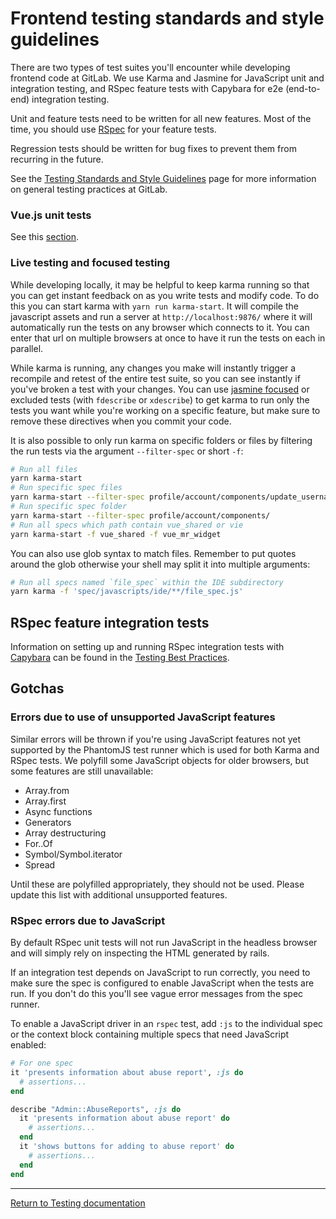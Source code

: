 # Frontend testing standards and style guidelines

There are two types of test suites you'll encounter while developing frontend code
at GitLab. We use Karma and Jasmine for JavaScript unit and integration testing,
and RSpec feature tests with Capybara for e2e (end-to-end) integration testing.

Unit and feature tests need to be written for all new features.
Most of the time, you should use [RSpec] for your feature tests.

Regression tests should be written for bug fixes to prevent them from recurring
in the future.

See the [Testing Standards and Style Guidelines](index.md) page for more
information on general testing practices at GitLab.

### Vue.js unit tests

See this [section][vue-test].

### Live testing and focused testing

While developing locally, it may be helpful to keep karma running so that you
can get instant feedback on as you write tests and modify code. To do this
you can start karma with `yarn run karma-start`. It will compile the javascript
assets and run a server at `http://localhost:9876/` where it will automatically
run the tests on any browser which connects to it. You can enter that url on
multiple browsers at once to have it run the tests on each in parallel.

While karma is running, any changes you make will instantly trigger a recompile
and retest of the entire test suite, so you can see instantly if you've broken
a test with your changes. You can use [jasmine focused][jasmine-focus] or
excluded tests (with `fdescribe` or `xdescribe`) to get karma to run only the
tests you want while you're working on a specific feature, but make sure to
remove these directives when you commit your code.

It is also possible to only run karma on specific folders or files by filtering
the run tests via the argument `--filter-spec` or short `-f`:

```bash
# Run all files
yarn karma-start
# Run specific spec files
yarn karma-start --filter-spec profile/account/components/update_username_spec.js
# Run specific spec folder
yarn karma-start --filter-spec profile/account/components/
# Run all specs which path contain vue_shared or vie
yarn karma-start -f vue_shared -f vue_mr_widget
```

You can also use glob syntax to match files. Remember to put quotes around the
glob otherwise your shell may split it into multiple arguments:

```bash
# Run all specs named `file_spec` within the IDE subdirectory
yarn karma -f 'spec/javascripts/ide/**/file_spec.js'
```

## RSpec feature integration tests

Information on setting up and running RSpec integration tests with
[Capybara] can be found in the [Testing Best Practices](best_practices.md).

## Gotchas

### Errors due to use of unsupported JavaScript features

Similar errors will be thrown if you're using JavaScript features not yet
supported by the PhantomJS test runner which is used for both Karma and RSpec
tests. We polyfill some JavaScript objects for older browsers, but some
features are still unavailable:

- Array.from
- Array.first
- Async functions
- Generators
- Array destructuring
- For..Of
- Symbol/Symbol.iterator
- Spread

Until these are polyfilled appropriately, they should not be used. Please
update this list with additional unsupported features.

### RSpec errors due to JavaScript

By default RSpec unit tests will not run JavaScript in the headless browser
and will simply rely on inspecting the HTML generated by rails.

If an integration test depends on JavaScript to run correctly, you need to make
sure the spec is configured to enable JavaScript when the tests are run. If you
don't do this you'll see vague error messages from the spec runner.

To enable a JavaScript driver in an `rspec` test, add `:js` to the
individual spec or the context block containing multiple specs that need
JavaScript enabled:

```ruby
# For one spec
it 'presents information about abuse report', :js do
  # assertions...
end

describe "Admin::AbuseReports", :js do
  it 'presents information about abuse report' do
    # assertions...
  end
  it 'shows buttons for adding to abuse report' do
    # assertions...
  end
end
```

[jasmine-focus]: https://jasmine.github.io/2.5/focused_specs.html
[vue-test]: https://docs.gitlab.com/ce/development/fe_guide/vue.html#testing-vue-components
[rspec]: https://github.com/rspec/rspec-rails#feature-specs
[capybara]: https://github.com/teamcapybara/capybara

---

[Return to Testing documentation](index.md)
